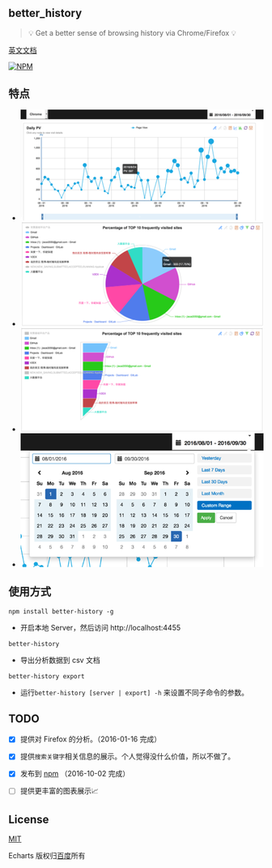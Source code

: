 ## better_history

> 💡 Get a better sense of browsing history via Chrome/Firefox 💡

[英文文档](./README.md)

[![NPM](https://nodei.co/npm/better-history.png?downloads=true&downloadRank=true&stars=true)](https://nodei.co/npm/better-history/)

## 特点

- ![](./screenshots/line_chart.png)
- ![](./screenshots/pie_chart.png)
- ![](./screenshots/tunnel_chart.png)
- ![](./screenshots/daterange.png)


## 使用方式

```        
npm install better-history -g
```

- 开启本地 Server，然后访问 http://localhost:4455

```
better-history
```

- 导出分析数据到 csv 文档

```
better-history export
```        

- 运行`better-history [server | export] -h` 来设置不同子命令的参数。

## TODO

- [x] 提供对 Firefox 的分析。（2016-01-16 完成）
- [x] 提供`搜索关键字`相关信息的展示。个人觉得没什么价值，所以不做了。
- [x] 发布到 [npm](https://www.npmjs.com/package/better-history) （2016-10-02 完成）
- [ ] 提供更丰富的图表展示📈


## License
[MIT](http://liujiacai.net/license/MIT.html?year=2016)

Echarts 版权归[百度](https://github.com/ecomfe/echarts/blob/master/LICENSE.txt)所有
